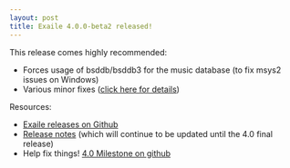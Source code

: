```yaml
---
layout: post
title: Exaile 4.0.0-beta2 released!
---
```


This release comes highly recommended:

* Forces usage of bsddb/bsddb3 for the music database (to fix msys2 issues on Windows)
* Various minor fixes ([click here for details](https://github.com/exaile/exaile/compare/4.0.0-beta1...4.0.0-beta2))

Resources:

* [Exaile releases on Github](https://github.com/exaile/exaile/releases)
* [Release notes](https://github.com/exaile/exaile/wiki/Exaile-4.0-release-notes) (which will continue to be updated until the 4.0 final release)
* Help fix things! [4.0 Milestone on github](https://github.com/exaile/exaile/milestone/2)

